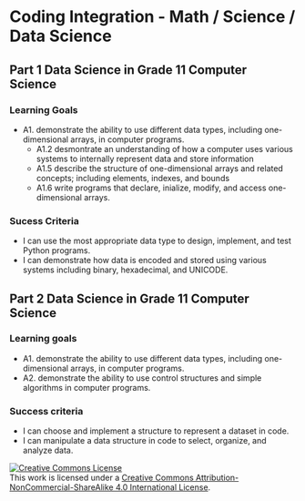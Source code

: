 # Coding Integration - Math / Science / Data Science

## Part 1 Data Science in Grade 11 Computer Science

### Learning Goals
- A1. demonstrate the ability to use different data types, including one-dimensional arrays, in computer programs.
    - A1.2 desmontrate an understanding of how a computer uses various systems to internally represent data and store information
    - A1.5 describe the structure of one-dimensional arrays and related concepts; including elements, indexes, and bounds
    - A1.6 write programs that declare, inialize, modify, and access one-dimensional arrays.

### Sucess Criteria
- I can use the most appropriate data type to design, implement, and test Python programs.
- I can demonstrate how data is encoded and stored using various systems including binary, hexadecimal, and UNICODE.

## Part 2 Data Science in Grade 11 Computer Science

### Learning goals
- A1. demonstrate the ability to use different data types, including one-dimensional arrays, in computer programs.
- A2. demonstrate the ability to use control structures and simple algorithms in computer programs.

### Success criteria
- I can choose and implement a structure to represent a dataset in code.
- I can manipulate a data structure in code to select, organize, and analyze data.


<a rel="license" href="http://creativecommons.org/licenses/by-nc-sa/4.0/"><img alt="Creative Commons License" style="border-width:0" src="https://i.creativecommons.org/l/by-nc-sa/4.0/88x31.png" /></a><br />This work is licensed under a <a rel="license" href="http://creativecommons.org/licenses/by-nc-sa/4.0/">Creative Commons Attribution-NonCommercial-ShareAlike 4.0 International License</a>.
